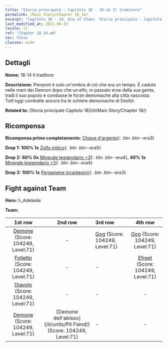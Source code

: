 ```yaml
---
title: "Storia principale - Capitolo 18 - 18-14 Il traditore"
permalink: /Main Story/Chapter 18_14/
excerpt: "Capitolo 18 - 14. Era of Chaos  Storia principale - Capitolo 18_14. 18-14 Il traditore"
last_modified_at: 2021-04-23
locale: it
ref: "Chapter 18_14.md"
toc: false
classes: wide
---
```


## Dettagli

 **Nome:** 18-14 Il traditore

 **Descrizione:** Pierpont è solo un'ombra di ciò che era un tempo. È caduta nelle mani dei Demoni dopo che un elfo, in passato eroe della sua gente, tradì il suo popolo e condusse le forze demoniache alla città nascosta. Tutt'oggi combatte ancora tra le schiere demoniache di Eeofol.

 **Related to:** [Storia principale Capitolo 18](/it/Main Story/Chapter 18/)

## Ricompensa

 **Ricompensa primo completamento:** [Chiave d'argento](/ItemsIT/con_693/){: .btn .btn--era3}

 **Drop 1:** **100% 1x** [Zolfo mitico](/ItemsIT/mat_64/){: .btn .btn--era5}

 **Drop 2:** **60% 0x** [Minerale leggendario +3](/ItemsIT/mat_54/){: .btn .btn--era4}, **40% 1x** [Minerale leggendario +3](/ItemsIT/mat_54/){: .btn .btn--era4}

 **Drop 3:** **100% 1x** [Pergamene incantesimi](/ItemsIT/con_694/){: .btn .btn--era3}


## Fight against Team
 **Hero:** h_Adelaide

 **Team:**


  | 1st row | 2nd row | 3rd row | 4th row |
  |:----:|:----:|:----|:----:|
  | [Demone](/it/units/Demon/) (Score: 104249, Level:71)  | - | [Gog](/it/units/Gog/) (Score: 104249, Level:71)  | [Gog](/it/units/Gog/) (Score: 104249, Level:71)  |
  | [Folletto](/it/units/Imp/) (Score: 104249, Level:71)  | - | - | [Efreet](/it/units/Efreeti/) (Score: 104249, Level:71)  |
  | [Diavolo](/it/units/Devil/) (Score: 104249, Level:71)  | - | - | - |
  | [Demone](/it/units/Demon/) (Score: 104249, Level:71)  | [Demone dell'abisso](/it/units/Pit Fiend/) (Score: 104249, Level:71)  | - | - |


